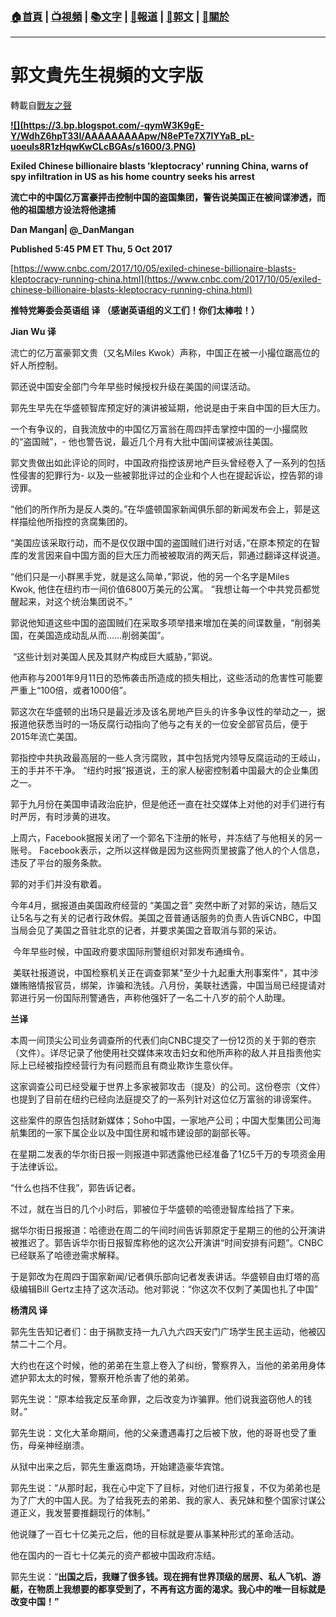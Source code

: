 ###  [:house:首頁](https://github.com/ourhimalayas/home) | [:tv:視頻](https://github.com/ourhimalayas/videos) | [:books:文字](https://github.com/ourhimalayas/txt) | [:newspaper:報道](https://github.com/ourhimalayas/news) | [:eagle:郭文](https://github.com/ourhimalayas/guomedia) | [:pray:關於](https://github.com/ourhimalayas/home/tree/master/about)
---
# 郭文貴先生視頻的文字版
轉載自[戰友之聲](http://littleantvoice.blogspot.com)

**[!\[\](https://3.bp.blogspot.com/-qymW3K9gE-Y/WdhZ6hpT33I/AAAAAAAAApw/N8ePTe7X7lYYaB_pL-uoeuls8R1zHqwKwCLcBGAs/s1600/3.PNG)](https://3.bp.blogspot.com/-qymW3K9gE-Y/WdhZ6hpT33I/AAAAAAAAApw/N8ePTe7X7lYYaB_pL-uoeuls8R1zHqwKwCLcBGAs/s1600/3.PNG)**



**Exiled Chinese billionaire blasts 'kleptocracy' running China, warns of spy infiltration in US as his home country seeks his arrest**

**流亡中的中国亿万富豪抨击控制中国的盗国集团，警告说美国正在被间谍渗透，而他的祖国想方设法将他逮捕**

**Dan Mangan| @\_DanMangan**

**Published 5:45 PM ET Thu, 5 Oct 2017**

[https://www.cnbc.com/2017/10/05/exiled-chinese-billionaire-blasts-kleptocracy-running-china.html](https://www.cnbc.com/2017/10/05/exiled-chinese-billionaire-blasts-kleptocracy-running-china.html)



**推特党筹委会英语组 译 （感谢英语组的义工们！你们太棒啦！）**



**Jian Wu&nbsp;译**

流亡的亿万富豪郭文贵（又名Miles Kwok）声称，中国正在被一小撮位踞高位的奸人所控制。



郭还说中国安全部门今年早些时候授权升级在美国的间谍活动。



郭先生早先在华盛顿智库预定好的演讲被延期，他说是由于来自中国的巨大压力。



一个有争议的，自我流放中的中国亿万富翁在周四抨击掌控中国的一小撮腐败的“盗国贼”，-&nbsp;他也警告说，最近几个月有大批中国间谍被派往美国。



郭文贵做出如此评论的同时，中国政府指控该房地产巨头曾经卷入了一系列的包括性侵害的犯罪行为-&nbsp;以及一些被郭批评过的企业和个人也在提起诉讼，控告郭的诽谤罪。



“他们的所作所为是反人类的。”在华盛顿国家新闻俱乐部的新闻发布会上，郭是这样描绘他所指控的贪腐集团的。



“美国应该采取行动，而不是仅仅跟中国的盗国贼们进行对话，”在原本预定的在智库的发言因来自中国方面的巨大压力而被被取消的两天后，郭通过翻译这样说道。



“他们只是一小群黑手党，就是这么简单，”郭说，他的另一个名字是Miles Kwok,&nbsp;他住在纽约市一间价值6800万美元的公寓。 “我想让每一个中共党员都觉醒起来，对这个统治集团说不。”

郭说他知道这些中国的盗国贼们在采取多项举措来增加在美的间谍数量，“削弱美国，在美国造成动乱从而……削弱美国”。



&nbsp;“这些计划对美国人民及其财产构成巨大威胁，”郭说。



他声称与2001年9月11日的恐怖袭击所造成的损失相比，这些活动的危害性可能要严重上“100倍，或者1000倍”。



郭这次在华盛顿的出场只是最近涉及该名房地产巨头的许多争议性的举动之一，据报道他获悉当时的一场反腐行动指向了他与之有关的一位安全部官员后，便于2015年流亡美国。

郭指控中共执政最高层的一些人贪污腐败，其中包括党内领导反腐运动的王岐山，王的手并不干净。 “纽约时报”报道说，王的家人秘密控制着中国最大的企业集团之一。



郭于九月份在美国申请政治庇护，但是他还一直在社交媒体上对他的对手们进行有时严厉，有时涉黄的进攻。



上周六，Facebook据报关闭了一个郭名下注册的帐号，并冻结了与他相关的另一账号。&nbsp;Facebook表示，之所以这样做是因为这些网页里披露了他人的个人信息，违反了平台的服务条款。



郭的对手们并没有歇着。



今年4月，据报道由美国政府经营的&nbsp;“美国之音”&nbsp;突然中断了对郭的采访，随后又让5名与之有关的记者行政休假。美国之音普通话服务的负责人告诉CNBC，中国当局会见了美国之音驻北京的记者，并要求美国之音取消与郭的采访。



&nbsp;今年早些时候，中国政府要求国际刑警组织对郭发布通缉令。



&nbsp;美联社报道说，中国检察机关正在调查郭某"至少十九起重大刑事案件"，其中涉嫌贿赂情报官员，绑架，诈骗和洗钱。八月份，美联社透露，中国当局已经提请对郭进行另一份国际刑警通告，声称他强奸了一名二十八岁的前个人助理。



**兰译**

本周一间顶尖公司业务调查所的代表们向CNBC提交了一份12页的关于郭的卷宗（文件）。详尽记录了他使用社交媒体来攻击妇女和他所声称的敌人并且指责他实际上已经被指控经营行为有问题而且有商业欺诈生意伙伴。



这家调查公司已经受雇于世界上多家被郭攻击（提及）的公司。这份卷宗（文件）也提到了目前在纽约已经向法庭提交了的一系列针对这位亿万富翁的诽谤案件。

这些案件的原告包括财新媒体；Soho中国，一家地产公司；中国大型集团公司海航集团的一家下属企业以及中国住房和城市建设部的副部长等。



在星期二发表的华尔街日报一则报道中郭透露他已经准备了1亿5千万的专项资金用于法律诉讼。



“什么也挡不住我”，郭告诉记者。



不过，就在当日的几个小时后，郭被位于华盛顿的哈德逊智库给挡了下来。



据华尔街日报报道：哈德逊在周二的午间时间告诉郭原定于星期三的他的公开演讲被推迟了。郭告诉华尔街日报智库称他的这次公开演讲“时间安排有问题”。CNBC已经联系了哈德逊需求解释。



于是郭改为在周四于国家新闻/记者俱乐部向记者发表讲话。华盛顿自由灯塔的高级编辑Bill Gertz主持了这次活动。他对郭说：“你这次不仅刺了美国也扎了中国”



**杨清风 译**

郭先生告知记者们：由于捐款支持一九八九六四天安门广场学生民主运动，他被囚禁二十二个月。



大约也在这个时候，他的弟弟在生意上卷入了纠纷，警察界入，当他的弟弟用身体遮护郭太太的时候，警察开枪杀害了他的弟弟。



郭先生说：“原本给我定反革命罪，之后改变为诈骗罪。他们说我盗窃他人的钱财。”



郭先生说：文化大革命期间，他的父亲遭遇毒打之后被下放，他的哥哥也受了重伤，母亲神经崩溃。



从狱中出来之后，郭先生重返商场，开始建造豪华宾馆。



郭先生说：“从那时起，我在心中定下了目标，对他们进行报复，不仅为弟弟也是为了广大的中国人民。为了给我死去的弟弟、我的家人、表兄妹和整个国家讨谋公道正义，我发誓要推翻现行的体制。”



他说赚了一百七十亿美元之后，他的目标就是要从事某种形式的革命活动。



他在国内的一百七十亿美元的资产都被中国政府冻结。



郭先生说：“**出国之后，我赚了很多钱。现在拥有世界顶级的居房、私人飞机、游艇，在物质上我想要的都享受到了，不再有这方面的渴求。我心中的唯一目标就是改变中国！”**

<u></u><sub></sub><sup></sup><strike></strike>
